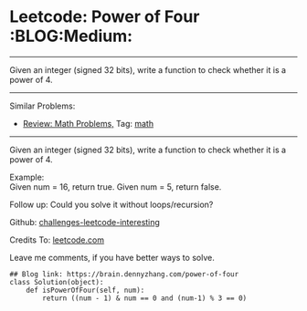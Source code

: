 # Leetcode: Power of Four     :BLOG:Medium:


---

Given an integer (signed 32 bits), write a function to check whether it is a power of 4.  

---

Similar Problems:  
-   [Review: Math Problems,](https://brain.dennyzhang.com/review-math) Tag: [math](https://brain.dennyzhang.com/tag/math)

---

Given an integer (signed 32 bits), write a function to check whether it is a power of 4.  

Example:  
Given num = 16, return true. Given num = 5, return false.  

Follow up: Could you solve it without loops/recursion?  

Github: [challenges-leetcode-interesting](https://github.com/DennyZhang/challenges-leetcode-interesting/tree/master/power-of-four)  

Credits To: [leetcode.com](https://leetcode.com/problems/power-of-four/description/)  

Leave me comments, if you have better ways to solve.  

    ## Blog link: https://brain.dennyzhang.com/power-of-four
    class Solution(object):
        def isPowerOfFour(self, num):
            return ((num - 1) & num == 0 and (num-1) % 3 == 0)